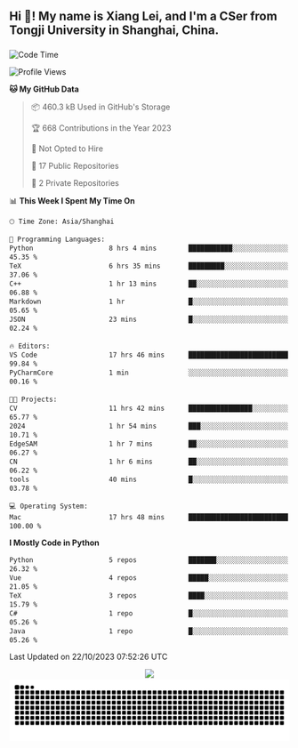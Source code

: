 <h2 align="left">Hi 👋! My name is Xiang Lei, and I'm a CSer from Tongji University in Shanghai, China.</h2>

###

<!--START_SECTION:waka-->
![Code Time](http://img.shields.io/badge/Code%20Time-264%20hrs%2020%20mins-blue)

![Profile Views](http://img.shields.io/badge/Profile%20Views-21-blue)

**🐱 My GitHub Data** 

> 📦 460.3 kB Used in GitHub's Storage 
 > 
> 🏆 668 Contributions in the Year 2023
 > 
> 🚫 Not Opted to Hire
 > 
> 📜 17 Public Repositories 
 > 
> 🔑 2 Private Repositories 
 > 
📊 **This Week I Spent My Time On** 

```text
🕑︎ Time Zone: Asia/Shanghai

💬 Programming Languages: 
Python                   8 hrs 4 mins        ███████████░░░░░░░░░░░░░░   45.35 % 
TeX                      6 hrs 35 mins       █████████░░░░░░░░░░░░░░░░   37.06 % 
C++                      1 hr 13 mins        ██░░░░░░░░░░░░░░░░░░░░░░░   06.88 % 
Markdown                 1 hr                █░░░░░░░░░░░░░░░░░░░░░░░░   05.65 % 
JSON                     23 mins             █░░░░░░░░░░░░░░░░░░░░░░░░   02.24 % 

🔥 Editors: 
VS Code                  17 hrs 46 mins      █████████████████████████   99.84 % 
PyCharmCore              1 min               ░░░░░░░░░░░░░░░░░░░░░░░░░   00.16 % 

🐱‍💻 Projects: 
CV                       11 hrs 42 mins      ████████████████░░░░░░░░░   65.77 % 
2024                     1 hr 54 mins        ███░░░░░░░░░░░░░░░░░░░░░░   10.71 % 
EdgeSAM                  1 hr 7 mins         ██░░░░░░░░░░░░░░░░░░░░░░░   06.27 % 
CN                       1 hr 6 mins         ██░░░░░░░░░░░░░░░░░░░░░░░   06.22 % 
tools                    40 mins             █░░░░░░░░░░░░░░░░░░░░░░░░   03.78 % 

💻 Operating System: 
Mac                      17 hrs 48 mins      █████████████████████████   100.00 % 
```

**I Mostly Code in Python** 

```text
Python                   5 repos             ███████░░░░░░░░░░░░░░░░░░   26.32 % 
Vue                      4 repos             █████░░░░░░░░░░░░░░░░░░░░   21.05 % 
TeX                      3 repos             ████░░░░░░░░░░░░░░░░░░░░░   15.79 % 
C#                       1 repo              █░░░░░░░░░░░░░░░░░░░░░░░░   05.26 % 
Java                     1 repo              █░░░░░░░░░░░░░░░░░░░░░░░░   05.26 % 
```




 Last Updated on 22/10/2023 07:52:26 UTC
<!--END_SECTION:waka-->

<div align="center">
  <img src="https://github-readme-stats.vercel.app/api?username=Lei00764&show_icons=true&theme=radical" />
 </div>

 <div align="center">

<picture>
  <source media="(prefers-color-scheme: dark)" srcset="https://raw.githubusercontent.com/Lei00764/Lei00764/output/github-contribution-grid-snake-dark.svg">
  <source media="(prefers-color-scheme: light)" srcset="https://raw.githubusercontent.com/Lei00764/Lei00764/output/github-contribution-grid-snake.svg">
  <img alt="github contribution grid snake animation" src="https://raw.githubusercontent.com/Lei00764/Lei00764/output/github-contribution-grid-snake.svg">
</picture>

</div>




